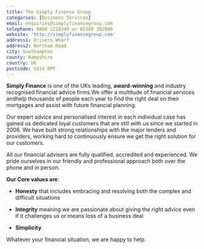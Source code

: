 ```yaml
---
title: The Simply Finance Group
categories: [Business Services]
email: enquiries@simplyfinancegroup.com
telephone: 0800 1218349 or 02380 382880
website: 'http://simplyfinancegroup.com'
address1: Drivers Wharf
address2: Northam Road
city: Southampton
county: Hampshire
country: UK
postcode: SO14 0PF
---
```

**Simply Finance** is one of the UKs leading, **award-winning** and industry recognised financial advice firms.We offer a multitude of financial services andhelp thousands of people each year to find the right deal on their mortgages and assist with future financial planning.

Our expert advice and personalised interest in each individual case has gained us dedicated loyal customers that are still with us since we started in 2006. We have built strong relationships with the major lenders and providers, working hard to continuously ensure we get the right solution for our customers.

All our financial advisers are fully qualified, accredited and experienced. We pride ourselves in our friendly and professional approach both over the phone and in person.

**Our Core values are**:

- **Honesty** that includes embracing and resolving both the complex and difficult situations

- **Integrity** meaning we are passionate about giving the right advice even if it challenges us or means loss of a business deal

- **Simplicity**

Whatever your financial situation, we are happy to help.
